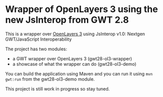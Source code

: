 # Wrapper of OpenLayers 3 using the new JsInterop from GWT 2.8

This is a wrapper over [OpenLayers 3](http://openlayers.org/ "OpenLayers 3 website") using JsInterop v1.0: Nextgen GWT/JavaScript Interoperability

The project has two modules:
  * a GWT wrapper over OpenLayers 3 (gwt28-ol3-wrapper)
  * a showcase of what the wrapper can do (gwt28-ol3-demo)

You can build the application using Maven and you can run it using `mvn gwt:run` from the gwt28-ol3-demo module.

This project is still work in progress so stay tuned.